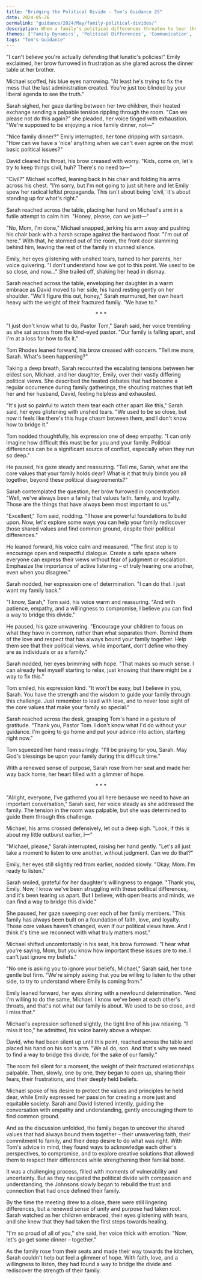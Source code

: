 ```yaml
---
title: "Bridging the Political Divide - Tom's Guidance 25"
date: 2024-05-26
permalink: "guidance/2024/May/family-political-divides/"
description: When a family's political differences threaten to tear them apart, they turn to Pastor Tom Rhodes for guidance on how to navigate their conflicting beliefs and find common ground.
themes: ['Family Dynamics', 'Political Differences', 'Communication', 'Conflict Resolution', 'Pastoral Guidance']
tags: "Tom's Guidance"
---
```

"I can't believe you're actually defending that lunatic's policies!" Emily exclaimed, her brow furrowed in frustration as she glared across the dinner table at her brother.

Michael scoffed, his blue eyes narrowing. "At least he's trying to fix the mess that the last administration created. You're just too blinded by your liberal agenda to see the truth."

Sarah sighed, her gaze darting between her two children, their heated exchange sending a palpable tension rippling through the room. "Can we please not do this again?" she pleaded, her voice tinged with exhaustion. "We're supposed to be enjoying a nice family dinner, not—"

"Nice family dinner?" Emily interrupted, her tone dripping with sarcasm. "How can we have a 'nice' anything when we can't even agree on the most basic political issues?"

David cleared his throat, his brow creased with worry. "Kids, come on, let's try to keep things civil, huh? There's no need to—"

"Civil?" Michael scoffed, leaning back in his chair and folding his arms across his chest. "I'm sorry, but I'm not going to just sit here and let Emily spew her radical leftist propaganda. This isn't about being 'civil,' it's about standing up for what's right."

Sarah reached across the table, placing her hand on Michael's arm in a futile attempt to calm him. "Honey, please, can we just—"

"No, Mom, I'm done," Michael snapped, jerking his arm away and pushing his chair back with a harsh scrape against the hardwood floor. "I'm out of here." With that, he stormed out of the room, the front door slamming behind him, leaving the rest of the family in stunned silence.

Emily, her eyes glistening with unshed tears, turned to her parents, her voice quivering. "I don't understand how we got to this point. We used to be so close, and now..." She trailed off, shaking her head in dismay.

Sarah reached across the table, enveloping her daughter in a warm embrace as David moved to her side, his hand resting gently on her shoulder. "We'll figure this out, honey," Sarah murmured, her own heart heavy with the weight of their fractured family. "We have to."

<center>* * *</center>

"I just don't know what to do, Pastor Tom," Sarah said, her voice trembling as she sat across from the kind-eyed pastor. "Our family is falling apart, and I'm at a loss for how to fix it."

Tom Rhodes leaned forward, his brow creased with concern. "Tell me more, Sarah. What's been happening?"

Taking a deep breath, Sarah recounted the escalating tensions between her eldest son, Michael, and her daughter, Emily, over their vastly differing political views. She described the heated debates that had become a regular occurrence during family gatherings, the shouting matches that left her and her husband, David, feeling helpless and exhausted.

"It's just so painful to watch them tear each other apart like this," Sarah said, her eyes glistening with unshed tears. "We used to be so close, but now it feels like there's this huge chasm between them, and I don't know how to bridge it."

Tom nodded thoughtfully, his expression one of deep empathy. "I can only imagine how difficult this must be for you and your family. Political differences can be a significant source of conflict, especially when they run so deep."

He paused, his gaze steady and reassuring. "Tell me, Sarah, what are the core values that your family holds dear? What is it that truly binds you all together, beyond these political disagreements?"

Sarah contemplated the question, her brow furrowed in concentration. "Well, we've always been a family that values faith, family, and loyalty. Those are the things that have always been most important to us."

"Excellent," Tom said, nodding. "Those are powerful foundations to build upon. Now, let's explore some ways you can help your family rediscover those shared values and find common ground, despite their political differences."

He leaned forward, his voice calm and measured. "The first step is to encourage open and respectful dialogue. Create a safe space where everyone can express their views without fear of judgment or escalation. Emphasize the importance of active listening – of truly hearing one another, even when you disagree."

Sarah nodded, her expression one of determination. "I can do that. I just want my family back."

"I know, Sarah," Tom said, his voice warm and reassuring. "And with patience, empathy, and a willingness to compromise, I believe you can find a way to bridge this divide."

He paused, his gaze unwavering. "Encourage your children to focus on what they have in common, rather than what separates them. Remind them of the love and respect that has always bound your family together. Help them see that their political views, while important, don't define who they are as individuals or as a family."

Sarah nodded, her eyes brimming with hope. "That makes so much sense. I can already feel myself starting to relax, just knowing that there might be a way to fix this."

Tom smiled, his expression kind. "It won't be easy, but I believe in you, Sarah. You have the strength and the wisdom to guide your family through this challenge. Just remember to lead with love, and to never lose sight of the core values that make your family so special."

Sarah reached across the desk, grasping Tom's hand in a gesture of gratitude. "Thank you, Pastor Tom. I don't know what I'd do without your guidance. I'm going to go home and put your advice into action, starting right now."

Tom squeezed her hand reassuringly. "I'll be praying for you, Sarah. May God's blessings be upon your family during this difficult time."

With a renewed sense of purpose, Sarah rose from her seat and made her way back home, her heart filled with a glimmer of hope.

<center>* * *</center>

"Alright, everyone, I've gathered you all here because we need to have an important conversation," Sarah said, her voice steady as she addressed the family. The tension in the room was palpable, but she was determined to guide them through this challenge.

Michael, his arms crossed defensively, let out a deep sigh. "Look, if this is about my little outburst earlier, I—"

"Michael, please," Sarah interrupted, raising her hand gently. "Let's all just take a moment to listen to one another, without judgment. Can we do that?"

Emily, her eyes still slightly red from earlier, nodded slowly. "Okay, Mom. I'm ready to listen."

Sarah smiled, grateful for her daughter's willingness to engage. "Thank you, Emily. Now, I know we've been struggling with these political differences, and it's been tearing us apart. But I believe, with open hearts and minds, we can find a way to bridge this divide."

She paused, her gaze sweeping over each of her family members. "This family has always been built on a foundation of faith, love, and loyalty. Those core values haven't changed, even if our political views have. And I think it's time we reconnect with what truly matters most."

Michael shifted uncomfortably in his seat, his brow furrowed. "I hear what you're saying, Mom, but you know how important these issues are to me. I can't just ignore my beliefs."

"No one is asking you to ignore your beliefs, Michael," Sarah said, her tone gentle but firm. "We're simply asking that you be willing to listen to the other side, to try to understand where Emily is coming from."

Emily leaned forward, her eyes shining with a newfound determination. "And I'm willing to do the same, Michael. I know we've been at each other's throats, and that's not what our family is about. We used to be so close, and I miss that."

Michael's expression softened slightly, the tight line of his jaw relaxing. "I miss it too," he admitted, his voice barely above a whisper.

David, who had been silent up until this point, reached across the table and placed his hand on his son's arm. "We all do, son. And that's why we need to find a way to bridge this divide, for the sake of our family."

The room fell silent for a moment, the weight of their fractured relationships palpable. Then, slowly, one by one, they began to open up, sharing their fears, their frustrations, and their deeply held beliefs.

Michael spoke of his desire to protect the values and principles he held dear, while Emily expressed her passion for creating a more just and equitable society. Sarah and David listened intently, guiding the conversation with empathy and understanding, gently encouraging them to find common ground.

And as the discussion unfolded, the family began to uncover the shared values that had always bound them together – their unwavering faith, their commitment to family, and their deep desire to do what was right. With Tom's advice in mind, they found ways to acknowledge each other's perspectives, to compromise, and to explore creative solutions that allowed them to respect their differences while strengthening their familial bond.

It was a challenging process, filled with moments of vulnerability and uncertainty. But as they navigated the political divide with compassion and understanding, the Johnsons slowly began to rebuild the trust and connection that had once defined their family.

By the time the meeting drew to a close, there were still lingering differences, but a renewed sense of unity and purpose had taken root. Sarah watched as her children embraced, their eyes glistening with tears, and she knew that they had taken the first steps towards healing.

"I'm so proud of all of you," she said, her voice thick with emotion. "Now, let's go get some dinner – together."

As the family rose from their seats and made their way towards the kitchen, Sarah couldn't help but feel a glimmer of hope. With faith, love, and a willingness to listen, they had found a way to bridge the divide and rediscover the strength of their family.

